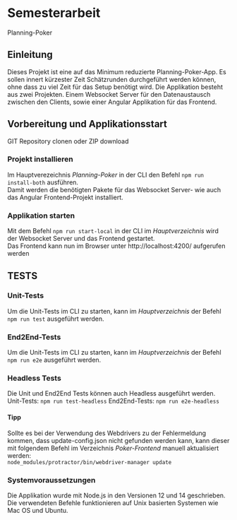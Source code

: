 # Semesterarbeit
Planning-Poker

## Einleitung
Dieses Projekt ist eine auf das Minimum reduzierte Planning-Poker-App. Es sollen innert kürzester Zeit Schätzrunden durchgeführt werden können, ohne dass zu viel Zeit für das Setup benötigt wird. 
Die Applikation besteht aus zwei Projekten. Einem Websocket Server für den Datenaustausch zwischen den Clients, sowie einer Angular Applikation für das Frontend.

## Vorbereitung und Applikationsstart
GIT Repository clonen oder ZIP download

### Projekt installieren
Im Hauptverezeichnis *Planning-Poker* in der CLI den Befehl `npm run install-both` ausführen.   
Damit werden die benötigten Pakete für das Websocket Server- wie auch das Angular Frontend-Projekt installiert.

### Applikation starten
Mit dem Befehl `npm run start-local` in der CLI im *Hauptverzeichnis* wird der Websocket Server und das Frontend gestartet.   
Das Frontend kann nun im Browser unter http://localhost:4200/ aufgerufen werden


## TESTS
### Unit-Tests
Um die Unit-Tests im CLI zu starten, kann im *Hauptverzeichnis* der Befehl `npm run test` ausgeführt werden.   

### End2End-Tests
Um die Unit-Tests im CLI zu starten, kann im *Hauptverzeichnis* der Befehl `npm run e2e` ausgeführt werden.   

### Headless Tests
Die Unit und End2End Tests können auch Headless ausgeführt werden.   
Unit-Tests: `npm run test-headless`
End2End-Tests: `npm run e2e-headless`

#### Tipp
Sollte es bei der Verwendung des Webdrivers zu der Fehlermeldung kommen, dass update-config.json  nicht gefunden werden kann, kann dieser mit folgendem Befehl im Verzeichnis *Poker-Frontend* manuell aktualisiert werden:   
`node_modules/protractor/bin/webdriver-manager update`   


### Systemvoraussetzungen
Die Applikation wurde mit Node.js in den Versionen 12 und 14 geschrieben.
Die verwendeten Befehle funktionieren auf Unix basierten Systemen wie Mac OS und Ubuntu. 


